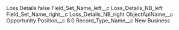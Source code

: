 <?xml version="1.0" encoding="UTF-8"?>
<CustomMetadata xmlns="http://soap.sforce.com/2006/04/metadata" xmlns:xsi="http://www.w3.org/2001/XMLSchema-instance" xmlns:xsd="http://www.w3.org/2001/XMLSchema">
    <label>Loss Details</label>
    <protected>false</protected>
    <values>
        <field>Field_Set_Name_left__c</field>
        <value xsi:type="xsd:string">Loss_Details_NB_left</value>
    </values>
    <values>
        <field>Field_Set_Name_right__c</field>
        <value xsi:type="xsd:string">Loss_Details_NB_right</value>
    </values>
    <values>
        <field>ObjectApiName__c</field>
        <value xsi:type="xsd:string">Opportunity</value>
    </values>
    <values>
        <field>Position__c</field>
        <value xsi:type="xsd:double">8.0</value>
    </values>
    <values>
        <field>Record_Type_Name__c</field>
        <value xsi:type="xsd:string">New Business</value>
    </values>
</CustomMetadata>
